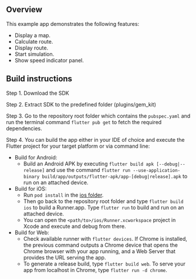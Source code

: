 ## Overview

This example app demonstrates the following features:
- Display a map.
- Calculate route.
- Display route.
- Start simulation.
- Show speed indicator panel.

## Build instructions

Step 1. Download the SDK

Step 2. Extract SDK to the predefined folder (plugins/gem_kit)

Step 3. Go to the repository root folder which contains the ```pubspec.yaml``` and run the terminal command ```flutter pub get``` to fetch the required dependencies.

Step 4. You can build the app either in your IDE of choice and execute the Flutter project for your target platform or via command line:

- Build for Android:
  - Build an Android APK by executing ```flutter build apk [--debug|--release]``` and use the command ```flutter run --use-application-binary build/app/outputs/flutter-apk/app-[debug|release].apk``` to run on an attached device.
- Build for iOS:
  - Run ```pod install``` in the [ios folder](./ios/).
  - Then go back to the repository root folder and type ```flutter build ios``` to build a Runner.app. Type ```flutter run``` to build and run on an attached device.
  - You can open the ```<path/to>/ios/Runner.xcworkspace``` project in Xcode and execute and debug from there.
- Build for Web:
  - Check available runner with ```flutter devices```. If Chrome is installed, the previous command outputs a Chrome device that opens the Chrome browser with your app running, and a Web Server that provides the URL serving the app.
  - To generate a release build, type ```flutter build web```. To serve your app from localhost in Chrome, type ```flutter run -d chrome```.
